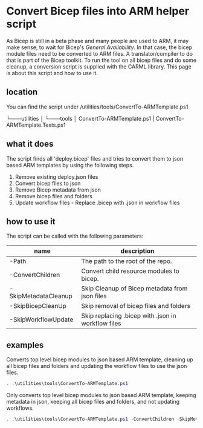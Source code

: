 # Convert Bicep files into ARM helper script

As Bicep is still in a beta phase and many people are used to ARM, it may make sense, to wait for Bicep's _General Availability_. In that case, the bicep module files need to be converted to ARM files. A translator/compiler to do that is part of the Bicep toolkit. To run the tool on all bicep files and do some cleanup, a conversion script is supplied with the CARML library. This page is about this script and how to use it.

## location

You can find the script under /utilities/tools/ConvertTo-ARMTemplate.ps1

└───utilities
    │
    └───tools
        │   ConvertTo-ARMTemplate.ps1
        |   ConvertTo-ARMTemplate.Tests.ps1

## what it does

The script finds all 'deploy.bicep' files and tries to convert them to json based ARM templates
by using the following steps.
1. Remove existing deploy.json files
1. Convert bicep files to json
1. Remove Bicep metadata from json
1. Remove bicep files and folders
1. Update workflow files - Replace .bicep with .json in workflow files
## how to use it

The script can be called with the following parameters:

| name | description |
|-|-|
| -Path | The path to the root of the repo. |
| -ConvertChildren | Convert child resource modules to bicep. |
| -SkipMetadataCleanup | Skip Cleanup of Bicep metadata from json files |
| -SkipBicepCleanUp | Skip removal of bicep files and folders |
| -SkipWorkflowUpdate | Skip replacing .bicep with .json in workflow files |

## examples

Converts top level bicep modules to json based ARM template, cleaning up all bicep files and folders and updating the workflow files to use the json files.
```powershell
. .\utilities\tools\ConvertTo-ARMTemplate.ps1
```

Only converts top level bicep modules to json based ARM template, keeping metadata in json, keeping all bicep files and folders, and not updating workflows.
```powershell
. .\utilities\tools\ConvertTo-ARMTemplate.ps1 -ConvertChildren -SkipMetadataCleanup -SkipBicepCleanUp -SkipWorkflowUpdate
```
